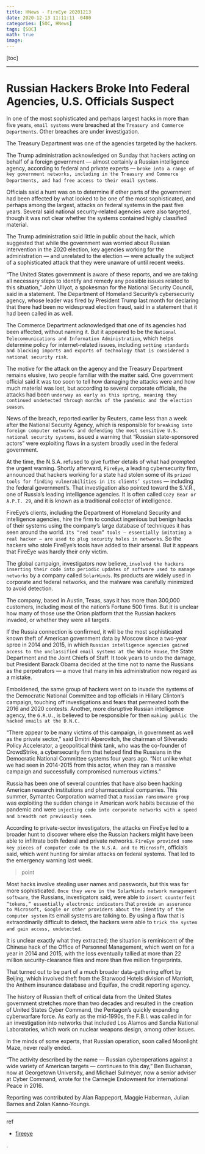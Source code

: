```yaml
---
title: HNews - FireEye 20201213
date: 2020-12-13 11:11:11 -0400
categories: [SOC, HNews]
tags: [SOC]
math: true
image:
---
```


[toc]

---


# Russian Hackers Broke Into Federal Agencies, U.S. Officials Suspect

In one of the most sophisticated and perhaps largest hacks in more than five years, `email systems` were breached at the `Treasury and Commerce Departments`. Other breaches are under investigation.

The Treasury Department was one of the agencies targeted by the hackers.

The Trump administration acknowledged on Sunday that hackers acting on behalf of a foreign government — almost certainly a Russian intelligence agency, according to federal and private experts — `broke into a range of key government networks, including in the Treasury and Commerce Departments, and had free access to their email systems`.

Officials said a hunt was on to determine if other parts of the government had been affected by what looked to be one of the most sophisticated, and perhaps among the largest, attacks on federal systems in the past five years. Several said national security-related agencies were also targeted, though it was not clear whether the systems contained highly classified material.

The Trump administration said little in public about the hack, which suggested that while the government was worried about Russian intervention in the 2020 election, key agencies working for the administration — and unrelated to the election — were actually the subject of a sophisticated attack that they were unaware of until recent weeks.

“The United States government is aware of these reports, and we are taking all necessary steps to identify and remedy any possible issues related to this situation,” John Ullyot, a spokesman for the National Security Council, said in a statement. The Department of Homeland Security’s cybersecurity agency, whose leader was fired by President Trump last month for declaring that there had been no widespread election fraud, said in a statement that it had been called in as well.

The Commerce Department acknowledged that one of its agencies had been affected, without naming it. But it appeared to be the `National Telecommunications and Information Administration`, which helps determine policy for internet-related issues, including `setting standards and blocking imports and exports of technology that is considered a national security risk`.

The motive for the attack on the agency and the Treasury Department remains elusive, two people familiar with the matter said. One government official said it was too soon to tell how damaging the attacks were and how much material was lost, but according to several corporate officials, the attacks had been `underway as early as this spring, meaning they continued undetected through months of the pandemic and the election season`.

News of the breach, reported earlier by Reuters, came less than a week after the National Security Agency, which is responsible for `breaking into foreign computer networks and defending the most sensitive U.S. national security systems`, issued a warning that “Russian state-sponsored actors” were exploiting flaws in a system broadly used in the federal government.

At the time, the N.S.A. refused to give further details of what had prompted the urgent warning. Shortly afterward, `FireEye`, a leading cybersecurity firm, announced that hackers working for a state had stolen some of its `prized tools for finding vulnerabilities in its clients’ systems` — including the federal government’s. That investigation also pointed toward the S.V.R., one of Russia’s leading intelligence agencies. It is often called `Cozy Bear or A.P.T. 29`, and it is known as a traditional collector of intelligence.

FireEye’s clients, including the Department of Homeland Security and intelligence agencies, hire the firm to conduct ingenious but benign hacks of their systems using the company’s large database of techniques it has seen around the world. `Its “red team” tools — essentially imitating a real hacker — are used to plug security holes in networks`. So the hackers who stole FireEye’s tools have added to their arsenal. But it appears that FireEye was hardly their only victim.

The global campaign, investigators now believe, `involved the hackers inserting their code into periodic updates of software used to manage networks` by a company called `SolarWinds`. Its products are widely used in corporate and federal networks, and the malware was carefully minimized to avoid detection.

The company, based in Austin, Texas, says it has more than 300,000 customers, including most of the nation’s Fortune 500 firms. But it is unclear how many of those use the Orion platform that the Russian hackers invaded, or whether they were all targets.

If the Russia connection is confirmed, it will be the most sophisticated known theft of American government data by Moscow since a two-year spree in 2014 and 2015, in which `Russian intelligence agencies gained access to the unclassified email systems at the White House`, the State Department and the Joint Chiefs of Staff. It took years to undo the damage, but President Barack Obama decided at the time not to name the Russians as the perpetrators — a move that many in his administration now regard as a mistake.

Emboldened, the same group of hackers went on to invade the systems of the Democratic National Committee and top officials in Hillary Clinton’s campaign, touching off investigations and fears that permeated both the 2016 and 2020 contests. Another, more disruptive Russian intelligence agency, the `G.R.U.`, is believed to be responsible for then `making public the hacked emails at the D.N.C.`

“There appear to be many victims of this campaign, in government as well as the private sector,” said Dmitri Alperovitch, the chairman of Silverado Policy Accelerator, a geopolitical think tank, who was the co-founder of CrowdStrike, a cybersecurity firm that helped find the Russians in the Democratic National Committee systems four years ago. “Not unlike what we had seen in 2014-2015 from this actor, when they ran a massive campaign and successfully compromised numerous victims.”

Russia has been one of several countries that have also been hacking American research institutions and pharmaceutical companies. This summer, Symantec Corporation warned that a `Russian ransomware group` was exploiting the sudden change in American work habits because of the pandemic and were `injecting code into corporate networks with a speed and breadth not previously seen`.

According to private-sector investigators, the attacks on FireEye led to a broader hunt to discover where else the Russian hackers might have been able to infiltrate both federal and private networks. `FireEye provided some key pieces of computer code to the N.S.A. and to Microsoft`, officials said, which went hunting for similar attacks on federal systems. That led to the emergency warning last week.

> point 

Most hacks involve stealing user names and passwords, but this was far more sophisticated. `Once they were in the SolarWinds network management software`, the Russians, investigators said, were able to `insert counterfeit “tokens,” essentially electronic indicators` that `provide an assurance to Microsoft, Google or other providers about the identity of the computer system` its email systems are talking to. By using a flaw that is extraordinarily difficult to detect, the hackers were able to `trick the system and gain access, undetected`.

It is unclear exactly what they extracted; the situation is reminiscent of the Chinese hack of the Office of Personnel Management, which went on for a year in 2014 and 2015, with the loss eventually tallied at more than 22 million security-clearance files and more than five million fingerprints.

That turned out to be part of a much broader data-gathering effort by Beijing, which involved theft from the Starwood Hotels division of Marriott, the Anthem insurance database and Equifax, the credit reporting agency.

The history of Russian theft of critical data from the United States government stretches more than two decades and resulted in the creation of United States Cyber Command, the Pentagon’s quickly expanding cyberwarfare force. As early as the mid-1990s, the F.B.I. was called in for an investigation into networks that included Los Alamos and Sandia National Laboratories, which work on nuclear weapons design, among other issues.

In the minds of some experts, that Russian operation, soon called Moonlight Maze, never really ended.

“The activity described by the name — Russian cyberoperations against a wide variety of American targets — continues to this day,” Ben Buchanan, now at Georgetown University, and Michael Sulmeyer, now a senior adviser at Cyber Command, wrote for the Carnegie Endowment for International Peace in 2016.

Reporting was contributed by Alan Rappeport, Maggie Haberman, Julian Barnes and Zolan Kanno-Youngs.


---


ref
- [fireeye](https://www.fireeye.com/blog/threat-research/2020/12/evasive-attacker-leverages-solarwinds-supply-chain-compromises-with-sunburst-backdoor.html)



.